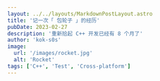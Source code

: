 ```yaml
---
layout: ../../layouts/MarkdownPostLayout.astro
title: '记一次「 包轮子 」的经历'
pubDate: 2023-02-27
description: '重新拾起 C++ 开发已经有 8 个月了'
author: 'kok-s0s'
image:
  url: '/images/rocket.jpg'
  alt: 'Rocket'
tags: ['C++', 'Test', 'Cross-platform']
---
```

